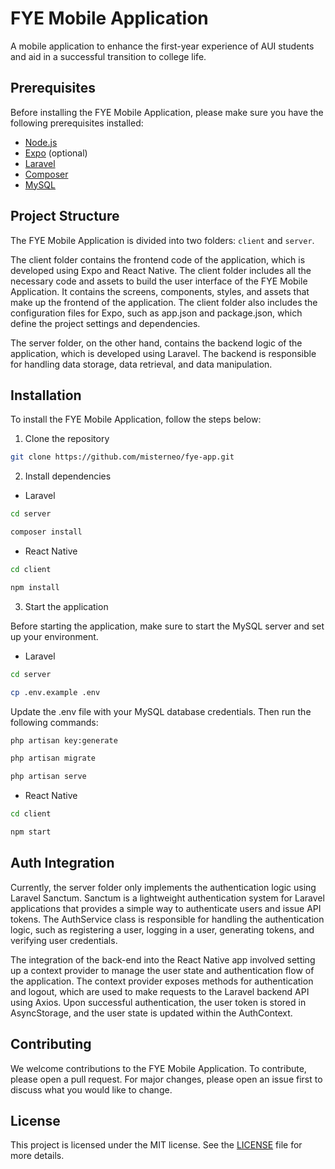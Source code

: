 # FYE Mobile Application

A mobile application to enhance the first-year experience of AUI students and aid in a successful transition to college life.

## Prerequisites

Before installing the FYE Mobile Application, please make sure you have the following prerequisites installed:

- [Node.js](https://nodejs.org/en/)
- [Expo](https://expo.io/) (optional)
- [Laravel](https://laravel.com/)
- [Composer](https://getcomposer.org/)
- [MySQL](https://www.mysql.com/)

## Project Structure

The FYE Mobile Application is divided into two folders: `client` and `server`.

The client folder contains the frontend code of the application, which is developed using Expo and React Native. The client folder includes all the necessary code and assets to build the user interface of the FYE Mobile Application. It contains the screens, components, styles, and assets that make up the frontend of the application. The client folder also includes the configuration files for Expo, such as app.json and package.json, which define the project settings and dependencies.

The server folder, on the other hand, contains the backend logic of the application, which is developed using Laravel. The backend is responsible for handling data storage, data retrieval, and data manipulation.

## Installation

To install the FYE Mobile Application, follow the steps below:

1. Clone the repository

```zsh
git clone https://github.com/misterneo/fye-app.git
```

2. Install dependencies

- Laravel
```zsh
cd server
```

```zsh
composer install
```

- React Native

```zsh
cd client
```

```zsh
npm install
```

3. Start the application

Before starting the application, make sure to start the MySQL server and set up your environment.

- Laravel

```zsh
cd server
```

```zsh
cp .env.example .env
```

Update the .env file with your MySQL database credentials. Then run the following commands:

```zsh
php artisan key:generate
```

```zsh
php artisan migrate
```

```zsh
php artisan serve
```

- React Native

```zsh
cd client
```

```zsh
npm start
```

## Auth Integration

Currently, the server folder only implements the authentication logic using Laravel Sanctum. Sanctum is a lightweight authentication system for Laravel applications that provides a simple way to authenticate users and issue API tokens. The AuthService class is responsible for handling the authentication logic, such as registering a user, logging in a user, generating tokens, and verifying user credentials.

The integration of the back-end into the React Native app involved setting up a context provider to manage the user state and authentication flow of the application. The context provider exposes methods for authentication and logout, which are used to make requests to the Laravel backend API using Axios. Upon successful authentication, the user token is stored in AsyncStorage, and the user state is updated within the AuthContext.

## Contributing

We welcome contributions to the FYE Mobile Application. To contribute, please open a pull request. For major changes, please open an issue first to discuss what you would like to change.

## License

This project is licensed under the MIT license. See the [LICENSE](https://choosealicense.com/licenses/mit/) file for more details.
